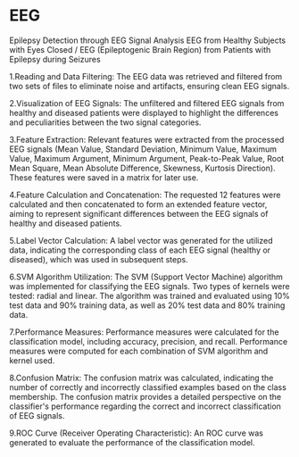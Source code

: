 # EEG

Epilepsy Detection through EEG Signal Analysis 
EEG from Healthy Subjects with Eyes Closed / EEG (Epileptogenic Brain Region) from Patients with Epilepsy during Seizures

1.Reading and Data Filtering: The EEG data was retrieved and filtered from two sets of files to eliminate noise and artifacts, ensuring clean EEG signals.

2.Visualization of EEG Signals: The unfiltered and filtered EEG signals from healthy and diseased patients were displayed to highlight the differences and peculiarities between the two signal categories.

3.Feature Extraction: Relevant features were extracted from the processed EEG signals (Mean Value, Standard Deviation, Minimum Value, Maximum Value, Maximum Argument, Minimum Argument, Peak-to-Peak Value, Root Mean Square, Mean Absolute Difference, Skewness, Kurtosis Direction). These features were saved in a matrix for later use.

4.Feature Calculation and Concatenation: The requested 12 features were calculated and then concatenated to form an extended feature vector, aiming to represent significant differences between the EEG signals of healthy and diseased patients.

5.Label Vector Calculation: A label vector was generated for the utilized data, indicating the corresponding class of each EEG signal (healthy or diseased), which was used in subsequent steps.

6.SVM Algorithm Utilization: The SVM (Support Vector Machine) algorithm was implemented for classifying the EEG signals. Two types of kernels were tested: radial and linear. The algorithm was trained and evaluated using 10% test data and 90% training data, as well as 20% test data and 80% training data.

7.Performance Measures: Performance measures were calculated for the classification model, including accuracy, precision, and recall. Performance measures were computed for each combination of SVM algorithm and kernel used.

8.Confusion Matrix: The confusion matrix was calculated, indicating the number of correctly and incorrectly classified examples based on the class membership. The confusion matrix provides a detailed perspective on the classifier's performance regarding the correct and incorrect classification of EEG signals.

9.ROC Curve (Receiver Operating Characteristic): An ROC curve was generated to evaluate the performance of the classification model.


